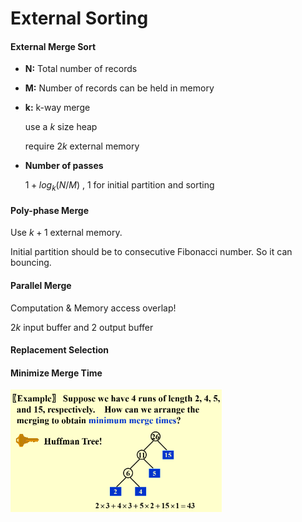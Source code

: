 # External Sorting

#### External Merge Sort

* **N:** Total number of records

* **M:** Number of records can be held in memory

* **k:** k-way merge

  use a $k$ size heap

  require $2k$ external memory

* **Number of passes**

  $1 + log_k(N/M)$ , 1 for initial partition and sorting

#### Poly-phase Merge

Use $k+1$ external memory.

Initial partition should be to consecutive Fibonacci number. So it can bouncing.

#### Parallel Merge

Computation & Memory access overlap!

$2k$ input buffer and $2$ output buffer

#### Replacement Selection

#### Minimize Merge Time

<img src="Lec15.assets/image-20240605204149451.png" alt="image-20240605204149451" style="zoom: 33%;" />
